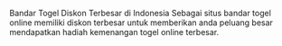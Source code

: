 Bandar Togel Diskon Terbesar di Indonesia
Sebagai situs bandar togel online memiliki diskon terbesar untuk memberikan anda peluang besar mendapatkan hadiah kemenangan togel online terbesar.
